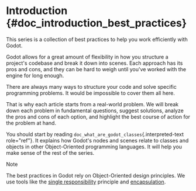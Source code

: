 # Introduction {#doc_introduction_best_practices}

This series is a collection of best practices to help you work
efficiently with Godot.

Godot allows for a great amount of flexibility in how you structure a
project\'s codebase and break it down into scenes. Each approach has its
pros and cons, and they can be hard to weigh until you\'ve worked with
the engine for long enough.

There are always many ways to structure your code and solve specific
programming problems. It would be impossible to cover them all here.

That is why each article starts from a real-world problem. We will break
down each problem in fundamental questions, suggest solutions, analyze
the pros and cons of each option, and highlight the best course of
action for the problem at hand.

You should start by reading
`doc_what_are_godot_classes`{.interpreted-text role="ref"}. It explains
how Godot\'s nodes and scenes relate to classes and objects in other
Object-Oriented programming languages. It will help you make sense of
the rest of the series.

> [!NOTE]
> The best practices in Godot rely on Object-Oriented design principles.
> We use tools like the [single
> responsibility](https://en.wikipedia.org/wiki/Single_responsibility_principle)
> principle and
> [encapsulation](https://en.wikipedia.org/wiki/Encapsulation_(computer_programming)).
